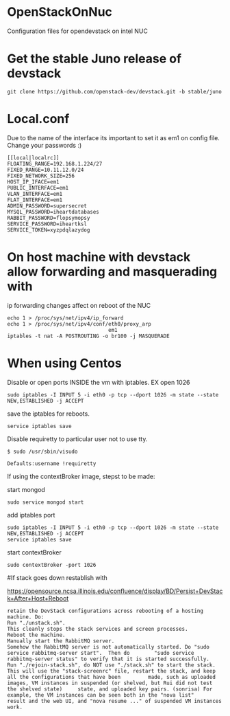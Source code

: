 # OpenStackOnNuc
Configuration files for opendevstack on intel NUC

# Get the stable Juno release of devstack

    git clone https://github.com/openstack-dev/devstack.git -b stable/juno

# Local.conf

Due to the name of the interface its important to set it as em1 on config file.
Change your passwords :)

    [[local|localrc]]
    FLOATING_RANGE=192.168.1.224/27
    FIXED_RANGE=10.11.12.0/24
    FIXED_NETWORK_SIZE=256
    HOST_IP_IFACE=em1
    PUBLIC_INTERFACE=em1
    VLAN_INTERFACE=em1
    FLAT_INTERFACE=em1
    ADMIN_PASSWORD=supersecret
    MYSQL_PASSWORD=iheartdatabases
    RABBIT_PASSWORD=flopsymopsy
    SERVICE_PASSWORD=iheartksl
    SERVICE_TOKEN=xyzpdqlazydog
    
# On host machine with devstack allow forwarding and masquerading with

ip forwarding changes affect on reboot of the NUC

    echo 1 > /proc/sys/net/ipv4/ip_forward
    echo 1 > /proc/sys/net/ipv4/conf/eth0/proxy_arp
                                     em1
    iptables -t nat -A POSTROUTING -o br100 -j MASQUERADE
    
# When using Centos

Disable or open ports INSIDE the vm with iptables. EX open 1026
    
    sudo iptables -I INPUT 5 -i eth0 -p tcp --dport 1026 -m state --state NEW,ESTABLISHED -j ACCEPT

save the iptables for reboots.

    service iptables save
    
Disable requiretty to particular user not to use tty.
    
    $ sudo /usr/sbin/visudo

    Defaults:username !requiretty
    
If using the contextBroker image, stepst to be made:

start mongod

    sudo service mongod start
    
add iptables port

    sudo iptables -I INPUT 5 -i eth0 -p tcp --dport 1026 -m state --state NEW,ESTABLISHED -j ACCEPT
    service iptables save

start contextBroker

    sudo contextBroker -port 1026
    
#If stack goes down restablish with

https://opensource.ncsa.illinois.edu/confluence/display/BD/Persist+DevStack+After+Host+Reboot

    retain the DevStack configurations across rebooting of a hosting machine. Do:
    Run "./unstack.sh".
    This cleanly stops the stack services and screen processes.
    Reboot the machine.
    Manually start the RabbitMQ server.
    Somehow the RabbitMQ server is not automatically started. Do "sudo service rabbitmq-server start".  Then do        "sudo service rabbitmq-server status" to verify that it is started successfully.
    Run "./rejoin-stack.sh", do NOT use "./stack.sh" to start the stack.
    This will use the "stack-screenrc" file, restart the stack, and keep all the configurations that have been         made, such as uploaded images, VM instances in suspended (or shelved, but Rui did not test the shelved state)     state, and uploaded key pairs. (sonrisa) For example, the VM instances can be seen both in the "nova list"         result and the web UI, and "nova resume ..." of suspended VM instances work.
